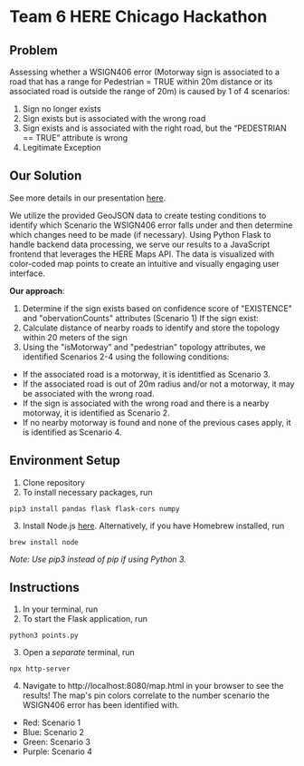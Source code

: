 # **Team 6 HERE Chicago Hackathon**

## **Problem**
Assessing whether a WSIGN406 error (Motorway sign is associated to a road that has a range for Pedestrian = TRUE within 20m distance or its associated road is outside the range of 20m) is caused by 1 of 4 scenarios:
1. Sign no longer exists
2. Sign exists but is associated with the wrong road
3. Sign exists and is associated with the right road, but the “PEDESTRIAN == TRUE” attribute is wrong
4. Legitimate Exception

## **Our Solution**
See more details in our presentation [here](https://docs.google.com/presentation/d/17yF1xy4OnIflHMS86F4-_w6f35uXtHyCLkViw6w1OWM/edit?usp=sharing).

We utilize the provided GeoJSON data to create testing conditions to identify which Scenario the WSIGN406 error falls under and then determine which changes need to be made (if necessary). Using Python Flask to handle backend data processing, we serve our results to a JavaScript frontend that leverages the HERE Maps API. The data is visualized with color-coded map points to create an intuitive and visually engaging user interface.

**Our approach**:
1. Determine if the sign exists based on confidence score of "EXISTENCE" and "obervationCounts" attributes (Scenario 1)
If the sign exist:
2. Calculate distance of nearby roads to identify and store the topology within 20 meters of the sign 
3. Using the "isMotorway" and "pedestrian" topology attributes, we identified Scenarios 2-4 using the following conditions:
- If the associated road is a motorway, it is identitfied as Scenario 3.
- If the associated road is out of 20m radius and/or not a motorway, it may be associated with the wrong road​.
- If the sign is associated with the wrong road and there is a nearby motorway, it is identified as Scenario 2.
- If no nearby motorway is found and none of the previous cases apply, it is identified as Scenario 4.


## **Environment Setup**

1. Clone repository
2. To install necessary packages, run
```
pip3 install pandas flask flask-cors numpy
```
3. Install Node.js [here](https://nodejs.org/en). Alternatively, if you have Homebrew installed, run
```
brew install node
```
*Note: Use pip3 instead of pip if using Python 3.*


## **Instructions**

1. In your terminal, run
2. To start the Flask application, run
```
python3 points.py
```
3. Open a *separate* terminal, run
```
npx http-server
```
4. Navigate to http://localhost:8080/map.html in your browser to see the results!
The map's pin colors correlate to the number scenario the WSIGN406 error has been identified with.
- Red: Scenario 1
- Blue: Scenario 2
- Green: Scenario 3
- Purple: Scenario 4
